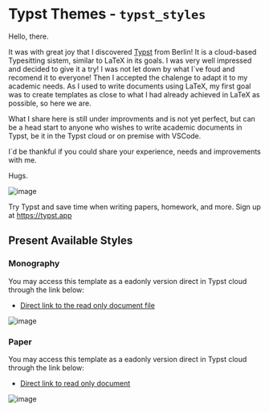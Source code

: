 # Typst Themes - `typst_styles`

Hello, there. 

It was with great joy that I discovered [Typst](https://typst.app/) from Berlin! It is a cloud-based Typesitting sistem, similar to LaTeX in its goals. I was very well impressed and decided to give it a try! I was not let down by what I´ve foud and recomend it to everyone! Then I accepted the chalenge to adapt it to my academic needs. As I used to write documents using LaTeX, my first goal was to create templates as close to what I had already achieved in LaTeX as possible, so here we are.

What I share here is still under improvments and is not yet perfect, but can be a head start to anyone who wishes to write academic documents in Typst, be it in the Typst cloud or on premise with VSCode.

I´d be thankful if you could share your experience, needs and improvements with me.

Hugs.

![image](https://github.com/cunhapaulo/typst_styles/assets/28146759/f796c056-4cfc-4cb4-820f-ca7f831d6391)

Try Typst and save time when writing papers, homework, and more. Sign up at https://typst.app

## Present Available Styles

### Monography
You may access this template as a eadonly version direct in Typst cloud through the link below:
- [Direct link to the read only document file](https://typst.app/project/rpNyqa1B-xy56OoZsWupCa)

![image](https://github.com/cunhapaulo/typst_styles/assets/28146759/baa37d35-3b0c-4e0d-b846-44778fc49255)



### Paper

You may access this template as a eadonly version direct in Typst cloud through the link below:
- [Direct link to read only document](https://typst.app/project/rxl522IfvNXxh6icz-_BJw)

![image](https://github.com/cunhapaulo/typst_styles/assets/28146759/0f3d1b0f-1dcc-432f-933d-7657730c2dc7)




